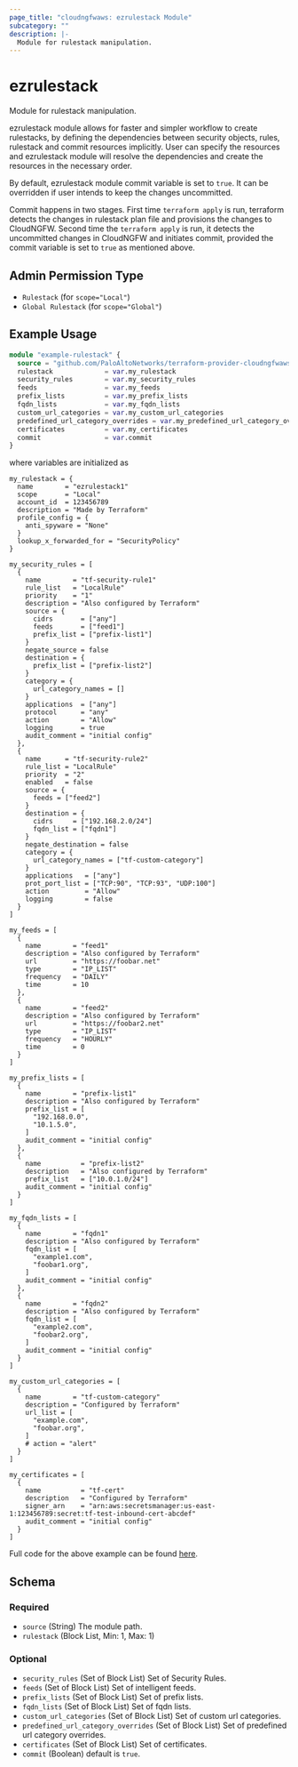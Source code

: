 ```yaml
---
page_title: "cloudngfwaws: ezrulestack Module"
subcategory: ""
description: |-
  Module for rulestack manipulation.
---
```


# ezrulestack

Module for rulestack manipulation. 

ezrulestack module allows for faster and simpler workflow to create rulestacks, by defining the dependencies 
between security objects, rules, rulestack and commit resources implicitly. User can specify the resources
and ezrulestack module will resolve the dependencies and create the resources in the necessary order.

By default, ezrulestack module commit variable is set to `true`. It can be overridden if user
intends to keep the changes uncommitted.

Commit happens in two stages. First time `terraform apply` is run, terraform detects the changes in rulestack plan file
and provisions the changes to CloudNGFW. Second time the `terraform apply` is run, it detects the uncommitted changes
in CloudNGFW and initiates commit, provided the commit variable is set to `true` as mentioned above.


## Admin Permission Type

* `Rulestack` (for `scope="Local"`)
* `Global Rulestack` (for `scope="Global"`)


## Example Usage

```terraform
module "example-rulestack" {
  source = "github.com/PaloAltoNetworks/terraform-provider-cloudngfwaws/modules/ezrulestack"
  rulestack             = var.my_rulestack
  security_rules        = var.my_security_rules
  feeds                 = var.my_feeds
  prefix_lists          = var.my_prefix_lists
  fqdn_lists            = var.my_fqdn_lists
  custom_url_categories = var.my_custom_url_categories
  predefined_url_category_overrides = var.my_predefined_url_category_overrides
  certificates          = var.my_certificates
  commit                = var.commit
}
```

where variables are initialized as

```
my_rulestack = {
  name        = "ezrulestack1"
  scope       = "Local"
  account_id  = 123456789
  description = "Made by Terraform"
  profile_config = {
    anti_spyware = "None"
  }
  lookup_x_forwarded_for = "SecurityPolicy"
}

my_security_rules = [
  {
    name        = "tf-security-rule1"
    rule_list   = "LocalRule"
    priority    = "1"
    description = "Also configured by Terraform"
    source = {
      cidrs       = ["any"]
      feeds       = ["feed1"]
      prefix_list = ["prefix-list1"]
    }
    negate_source = false
    destination = {
      prefix_list = ["prefix-list2"]
    }
    category = {
      url_category_names = []
    }
    applications  = ["any"]
    protocol      = "any"
    action        = "Allow"
    logging       = true
    audit_comment = "initial config"
  },
  {
    name      = "tf-security-rule2"
    rule_list = "LocalRule"
    priority  = "2"
    enabled   = false
    source = {
      feeds = ["feed2"]
    }
    destination = {
      cidrs     = ["192.168.2.0/24"]
      fqdn_list = ["fqdn1"]
    }
    negate_destination = false
    category = {
      url_category_names = ["tf-custom-category"]
    }
    applications   = ["any"]
    prot_port_list = ["TCP:90", "TCP:93", "UDP:100"]
    action         = "Allow"
    logging        = false
  }
]

my_feeds = [
  {
    name        = "feed1"
    description = "Also configured by Terraform"
    url         = "https://foobar.net"
    type        = "IP_LIST"
    frequency   = "DAILY"
    time        = 10
  },
  {
    name        = "feed2"
    description = "Also configured by Terraform"
    url         = "https://foobar2.net"
    type        = "IP_LIST"
    frequency   = "HOURLY"
    time        = 0
  }
]

my_prefix_lists = [
  {
    name        = "prefix-list1"
    description = "Also configured by Terraform"
    prefix_list = [
      "192.168.0.0",
      "10.1.5.0",
    ]
    audit_comment = "initial config"
  },
  {
    name          = "prefix-list2"
    description   = "Also configured by Terraform"
    prefix_list   = ["10.0.1.0/24"]
    audit_comment = "initial config"
  }
]

my_fqdn_lists = [
  {
    name        = "fqdn1"
    description = "Also configured by Terraform"
    fqdn_list = [
      "example1.com",
      "foobar1.org",
    ]
    audit_comment = "initial config"
  },
  {
    name        = "fqdn2"
    description = "Also configured by Terraform"
    fqdn_list = [
      "example2.com",
      "foobar2.org",
    ]
    audit_comment = "initial config"
  }
]

my_custom_url_categories = [
  {
    name        = "tf-custom-category"
    description = "Configured by Terraform"
    url_list = [
      "example.com",
      "foobar.org",
    ]
    # action = "alert" 
  }
]

my_certificates = [
  {
    name          = "tf-cert"
    description   = "Configured by Terraform"
    signer_arn    = "arn:aws:secretsmanager:us-east-1:123456789:secret:tf-test-inbound-cert-abcdef"
    audit_comment = "initial config"
  }
]
```
Full code for the above example can be found [here](https://github.com/PaloAltoNetworks/terraform-provider-cloudngfwaws/tree/main/examples/modules/ezrulestack).

<!-- schema generated by tfplugindocs -->
## Schema

### Required

- `source` (String) The module path.
- `rulestack` (Block List, Min: 1, Max: 1) 

### Optional

- `security_rules` (Set of Block List) Set of Security Rules.
- `feeds` (Set of Block List) Set of intelligent feeds.
- `prefix_lists` (Set of Block List) Set of prefix lists.
- `fqdn_lists` (Set of Block List) Set of fqdn lists.
- `custom_url_categories` (Set of Block List) Set of custom url categories.
- `predefined_url_category_overrides` (Set of Block List) Set of predefined url category overrides.
- `certificates` (Set of Block List) Set of certificates.
- `commit` (Boolean) default is `true`.
